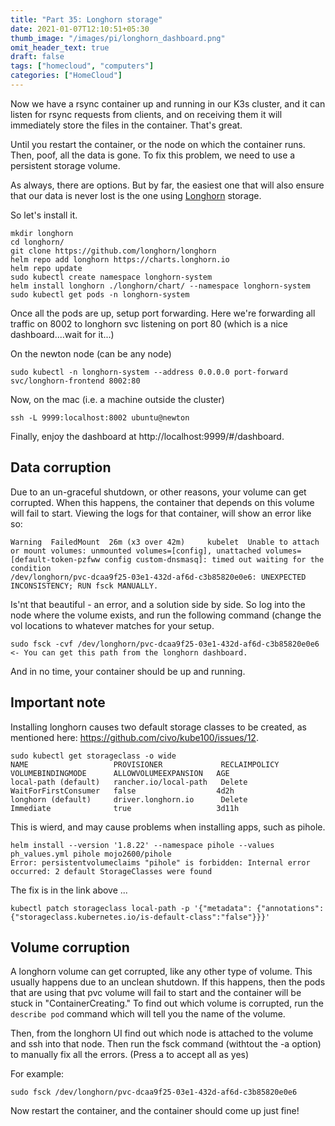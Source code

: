 ```yaml
---
title: "Part 35: Longhorn storage"
date: 2021-01-07T12:10:51+05:30
thumb_image: "/images/pi/longhorn_dashboard.png"
omit_header_text: true
draft: false
tags: ["homecloud", "computers"]
categories: ["HomeCloud"]
---
```


Now we have a rsync container up and running in our K3s cluster, and it can listen for rsync requests from clients, and on receiving them it will immediately store the files in the container. That's great. 

Until you restart the container, or the node on which the container runs. Then, poof, all the data is gone. To fix this problem, we need to use a persistent storage volume. 

As always, there are options. But by far, the easiest one that will also ensure that our data is never lost is the one using [Longhorn](https://github.com/longhorn/longhorn) storage. 

So let's install it. 

```
mkdir longhorn
cd longhorn/
git clone https://github.com/longhorn/longhorn
helm repo add longhorn https://charts.longhorn.io
helm repo update 
sudo kubectl create namespace longhorn-system
helm install longhorn ./longhorn/chart/ --namespace longhorn-system
sudo kubectl get pods -n longhorn-system
```

Once all the pods are up, setup port forwarding. Here we're forwarding all traffic on 8002 to longhorn svc listening on port 80 (which is a nice dashboard....wait for it...)

On the newton node (can be any node)
```
sudo kubectl -n longhorn-system --address 0.0.0.0 port-forward svc/longhorn-frontend 8002:80
```

Now, on the mac (i.e. a machine outside the cluster)

```
ssh -L 9999:localhost:8002 ubuntu@newton
```

Finally, enjoy the dashboard at http://localhost:9999/#/dashboard.

## Data corruption

Due to an un-graceful shutdown, or other reasons, your volume can get corrupted. When this happens, the container that depends on this volume will fail to start. Viewing the logs for that container, will show an error like so:

```
Warning  FailedMount  26m (x3 over 42m)     kubelet  Unable to attach or mount volumes: unmounted volumes=[config], unattached volumes=[default-token-pzfww config custom-dnsmasq]: timed out waiting for the condition
/dev/longhorn/pvc-dcaa9f25-03e1-432d-af6d-c3b85820e0e6: UNEXPECTED INCONSISTENCY; RUN fsck MANUALLY.
```

Is'nt that beautiful - an error, and a solution side by side. So log into the node where the volume exists, and run the following command (change the vol locations to whatever matches for your setup.

```
sudo fsck -cvf /dev/longhorn/pvc-dcaa9f25-03e1-432d-af6d-c3b85820e0e6 <- You can get this path from the longhorn dashboard.
```

And in no time, your container should be up and running. 

## Important note

Installing longhorn causes two default storage classes to be created, as mentioned here: https://github.com/civo/kube100/issues/12. 

```
sudo kubectl get storageclass -o wide
NAME                   PROVISIONER             RECLAIMPOLICY   VOLUMEBINDINGMODE      ALLOWVOLUMEEXPANSION   AGE
local-path (default)   rancher.io/local-path   Delete          WaitForFirstConsumer   false                  4d2h
longhorn (default)     driver.longhorn.io      Delete          Immediate              true                   3d11h
```

This is wierd, and may cause problems when installing apps, such as pihole. 

```
helm install --version '1.8.22' --namespace pihole --values ph_values.yml pihole mojo2600/pihole
Error: persistentvolumeclaims "pihole" is forbidden: Internal error occurred: 2 default StorageClasses were found
```

The fix is in the link above ...

```
kubectl patch storageclass local-path -p '{"metadata": {"annotations":{"storageclass.kubernetes.io/is-default-class":"false"}}}'
```

## Volume corruption

A longhorn volume can get corrupted, like any other type of volume. This usually happens due to an unclean shutdown. If this happens, then the pods that are using that pvc volume will fail to start and the container will be stuck in "ContainerCreating." To find out which volume is corrupted, run the `describe pod` command which will tell you the name of the volume. 

Then, from the longhorn UI find out which node is attached to the volume and ssh into that node. Then run the fsck command (withtout the -a option) to manually fix all the errors. (Press a to accept all as yes)

For example:

```
sudo fsck /dev/longhorn/pvc-dcaa9f25-03e1-432d-af6d-c3b85820e0e6
```

Now restart the container, and the container should come up just fine!




